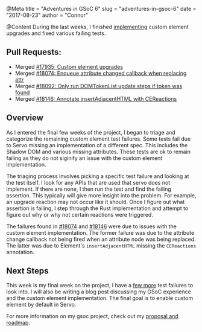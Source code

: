 @Meta
title = "Adventures in GSoC 6"
slug = "adventures-in-gsoc-6"
date = "2017-08-23"
author = "Connor"

@Content
During the last weeks, I finished [implementing][17935] custom element upgrades and fixed various
failing tests.

## Pull Requests:
 * Merged [#17935: Custom element upgrades][17935]
 * Merged [#18074: Enqueue attribute changed callback when replacing attr][18074]
 * Merged [#18092: Only run DOMTokenList update steps if token was found][18092]
 * Merged [#18146: Annotate insertAdjacentHTML with CEReactions][18146]

## Overview
As I entered the final few weeks of the project, I began to triage and categorize the remaining
custom element test failures. Some tests fail due to Servo missing an implementation of a different
spec. This includes the Shadow DOM and various missing attributes. These tests are ok to remain
failing as they do not siginify an issue with the custom element implementation.

The triaging process involves picking a specific test failure and looking at the test itself. I look
for any APIs that are used that servo does not implement. If there are none, I then run the test and
find the failing assertion. This typically will give more insight into the problem. For example,
an upgrade reaction may not occur like it should. Once I figure out what assertion is failing, I
step through the Rust implementation and attempt to figure out why or why not certain reactions were
triggered.

The failures found in [#18074][18074] and [#18146][18146] were due to issues with the custom element
implementation. The former failure was due to the attribute change callback not being fired when
an attribute node was being replaced. The latter was due to Element's `insertAdjacentHTML` missing
the `CEReactions` annotation.

## Next Steps
This week is my final week on the project, I have a [few more][test_failures] test failures to look
into. I will also be writing a blog post discussing my GSoC experience and the custom element
implementation. The final goal is to enable custom element by default in Servo.

For more information on my gsoc project, check out my [proposal and roadmap][roadmap].

[17935]:https://github.com/servo/servo/pull/17935
[18074]:https://github.com/servo/servo/pull/18074
[18092]:https://github.com/servo/servo/pull/18092
[18146]:https://github.com/servo/servo/pull/18146
[roadmap]:https://github.com/cbrewster/gsoc2017/blob/master/proposal.md#schedule-of-deliverables
[test_failures]:https://github.com/cbrewster/gsoc2017/blob/master/notes/test_failures.md